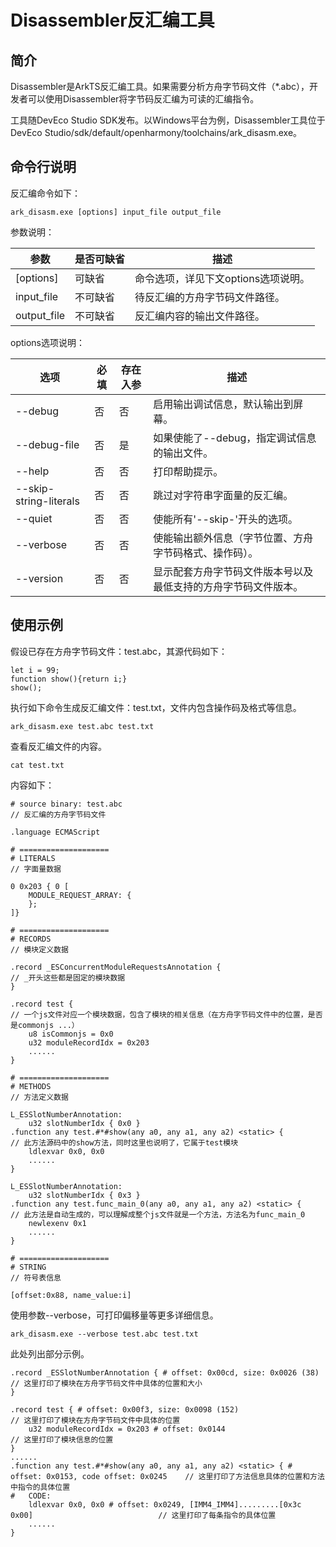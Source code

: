# Disassembler反汇编工具
<!--Kit: ArkTS-->
<!--Subsystem: arkcompiler-->
<!--Owner: @oatuwwutao; @luobohua-->
<!--SE: @hufeng20-->
<!--TSE: @kirl75; @zsw_zhushiwei-->

## 简介

Disassembler是ArkTS反汇编工具。如果需要分析方舟字节码文件（\*.abc），开发者可以使用Disassembler将字节码反汇编为可读的汇编指令。

工具随DevEco Studio SDK发布。以Windows平台为例，Disassembler工具位于DevEco Studio/sdk/default/openharmony/toolchains/ark_disasm.exe。

## 命令行说明

反汇编命令如下：

```
ark_disasm.exe [options] input_file output_file
```

参数说明：

| 参数 | 是否可缺省 | 描述 |
| -------- | -------- | -------- |
| [options] | 可缺省 | 命令选项，详见下文options选项说明。 |
| input_file | 不可缺省 | 待反汇编的方舟字节码文件路径。 |
| output_file | 不可缺省 | 反汇编内容的输出文件路径。 |

options选项说明：

| 选项 | 必填 | 存在入参 | 描述 |
| -------- | -------- | -------- | -------- |
| --debug | 否  | 否  | 启用输出调试信息，默认输出到屏幕。 |
| --debug-file | 否 | 是 | 如果使能了--debug，指定调试信息的输出文件。 |
| --help | 否 | 否 | 打印帮助提示。 |
| --skip-string-literals | 否 | 否 | 跳过对字符串字面量的反汇编。 |
| --quiet | 否 | 否 | 使能所有'--skip-'开头的选项。 |
| --verbose | 否 | 否 | 使能输出额外信息（字节位置、方舟字节码格式、操作码）。 |
| --version | 否 | 否 | 显示配套方舟字节码文件版本号以及最低支持的方舟字节码文件版本。 |

## 使用示例

假设已存在方舟字节码文件：test.abc，其源代码如下：

```
let i = 99;
function show(){return i;}
show();
```


执行如下命令生成反汇编文件：test.txt，文件内包含操作码及格式等信息。

```
ark_disasm.exe test.abc test.txt
```

查看反汇编文件的内容。


```
cat test.txt
```

内容如下：

```
# source binary: test.abc                                                    // 反汇编的方舟字节码文件

.language ECMAScript

# ====================
# LITERALS                                                                   // 字面量数据

0 0x203 { 0 [
	MODULE_REQUEST_ARRAY: {
	};
]}

# ====================
# RECORDS                                                                    // 模块定义数据

.record _ESConcurrentModuleRequestsAnnotation {                              // _开头这些都是固定的模块数据
}

.record test {                                                               // 一个js文件对应一个模块数据，包含了模块的相关信息（在方舟字节码文件中的位置，是否是commonjs ...）
	u8 isCommonjs = 0x0
	u32 moduleRecordIdx = 0x203
	......
}

# ====================
# METHODS                                                                    // 方法定义数据

L_ESSlotNumberAnnotation:
	u32 slotNumberIdx { 0x0 }
.function any test.#*#show(any a0, any a1, any a2) <static> {                // 此方法源码中的show方法，同时这里也说明了，它属于test模块
	ldlexvar 0x0, 0x0
	......
}

L_ESSlotNumberAnnotation:
	u32 slotNumberIdx { 0x3 }
.function any test.func_main_0(any a0, any a1, any a2) <static> {            // 此方法是自动生成的，可以理解成整个js文件就是一个方法，方法名为func_main_0
	newlexenv 0x1
	......
}

# ====================
# STRING                                                                     // 符号表信息

[offset:0x88, name_value:i]
```

使用参数--verbose，可打印偏移量等更多详细信息。


```
ark_disasm.exe --verbose test.abc test.txt
```

此处列出部分示例。

```
.record _ESSlotNumberAnnotation { # offset: 0x00cd, size: 0x0026 (38)                                  // 这里打印了模块在方舟字节码文件中具体的位置和大小
}

.record test { # offset: 0x00f3, size: 0x0098 (152)                                                    // 这里打印了模块在方舟字节码文件中具体的位置
	u32 moduleRecordIdx = 0x203 # offset: 0x0144                                                   // 这里打印了模块信息的位置
}
......
.function any test.#*#show(any a0, any a1, any a2) <static> { # offset: 0x0153, code offset: 0x0245    // 这里打印了方法信息具体的位置和方法中指令的具体位置
#   CODE:
	ldlexvar 0x0, 0x0 # offset: 0x0249, [IMM4_IMM4].........[0x3c 0x00]                            // 这里打印了每条指令的具体位置
	......
}
```
